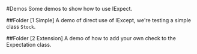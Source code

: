#Demos
Some demos to show how to use IExpect.

##Folder [1 Simple]
A demo of direct use of IExcept, we're testing a simple class `Stock`.

##Folder [2 Extension]
A demo of how to add your own check to the Expectation class.

